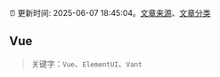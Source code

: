 :alarm_clock: 更新时间: 2025-06-07 18:45:04。[文章来源](/README.md)、[文章分类](/TAGS.md)

## Vue


> 关键字：`Vue`、`ElementUI`、`Vant`



